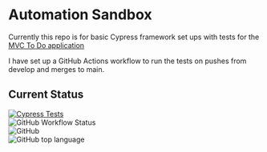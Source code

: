 # Automation Sandbox

Currently this repo is for basic Cypress framework set ups with tests for the [MVC To Do application](http://todomvc-app-for-testing.surge.sh/)

I have set up a GitHub Actions workflow to run the tests on pushes from develop and merges to main.

## Current Status

[![Cypress Tests](https://github.com/bpnash/automation-sandbox/actions/workflows/cypress-tests.yml/badge.svg)](https://github.com/bpnash/automation-sandbox/actions/workflows/cypress-tests.yml/)  
![GitHub Workflow Status](https://img.shields.io/github/actions/workflow/status/bpnash/automation-sandbox/cypress-tests.yml)  
![GitHub](https://img.shields.io/github/license/bpnash/automation-sandbox)  
![GitHub top language](https://img.shields.io/github/languages/top/bpnash/automation-sandbox)
